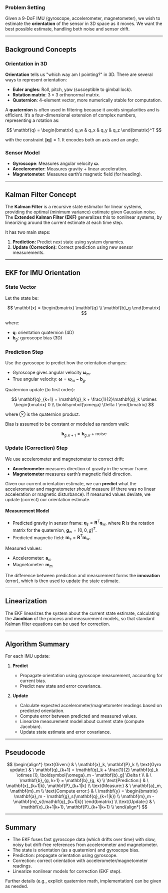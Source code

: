 ### Problem Setting

Given a 9-DoF IMU (gyroscope, accelerometer, magnetometer), we wish to estimate the **orientation** of the sensor in 3D space as it moves. We want the best possible estimate, handling both noise and sensor drift.

---

## **Background Concepts**

### **Orientation in 3D**

**Orientation** tells us "which way am I pointing?" in 3D. There are several ways to represent orientation:

* **Euler angles**: Roll, pitch, yaw (susceptible to gimbal lock).
* **Rotation matrix**: $3 \times 3$ orthonormal matrix.
* **Quaternion**: 4-element vector, more numerically stable for computation.

A **quaternion** is often used in filtering because it avoids singularities and is efficient. It’s a four-dimensional extension of complex numbers, representing a rotation as:

$$
\mathbf{q} = \begin{bmatrix} q_w & q_x & q_y & q_z \end{bmatrix}^T
$$

with the constraint $\lVert \mathbf{q} \rVert = 1$. It encodes both an axis and an angle.

### **Sensor Model**

* **Gyroscope**: Measures angular velocity $\boldsymbol{\omega}$.
* **Accelerometer**: Measures gravity + linear acceleration.
* **Magnetometer**: Measures earth’s magnetic field (for heading).

---

## **Kalman Filter Concept**

The **Kalman Filter** is a recursive state estimator for linear systems, providing the optimal (minimum variance) estimate given Gaussian noise. The **Extended Kalman Filter (EKF)** generalizes this to nonlinear systems, by linearizing around the current estimate at each time step.

It has two main steps:

1. **Prediction:** Predict next state using system dynamics.
2. **Update (Correction):** Correct prediction using new sensor measurements.

---

## **EKF for IMU Orientation**

### **State Vector**

Let the state be:

$$
\mathbf{x} = \begin{bmatrix}
\mathbf{q} \\
\mathbf{b}_g
\end{bmatrix}
$$

where:

* $\mathbf{q}$: orientation quaternion (4D)
* $\mathbf{b}_g$: gyroscope bias (3D)

### **Prediction Step**

Use the gyroscope to predict how the orientation changes:

* Gyroscope gives angular velocity $\boldsymbol{\omega}_m$.
* True angular velocity: $\boldsymbol{\omega} = \boldsymbol{\omega}_m - \mathbf{b}_g$.

Quaternion update (to first order):

$$
\mathbf{q}_{k+1} = \mathbf{q}_k + \frac{1}{2}\mathbf{q}_k \otimes
\begin{bmatrix} 0 \\ \boldsymbol{\omega} \Delta t \end{bmatrix}
$$

where $\otimes$ is the quaternion product.

Bias is assumed to be constant or modeled as random walk:

$$
\mathbf{b}_{g, k+1} = \mathbf{b}_{g, k} + \text{noise}
$$

### **Update (Correction) Step**

We use accelerometer and magnetometer to correct drift:

* **Accelerometer** measures direction of gravity in the sensor frame.
* **Magnetometer** measures earth’s magnetic field direction.

Given our current orientation estimate, we can **predict** what the accelerometer and magnetometer *should* measure (if there was no linear acceleration or magnetic disturbance). If measured values deviate, we update (correct) our orientation estimate.

#### **Measurement Model**

* Predicted gravity in sensor frame: $\mathbf{g}_s = \mathbf{R}^T \mathbf{g}_w$, where $\mathbf{R}$ is the rotation matrix for the quaternion, $\mathbf{g}_w = [0, 0, g]^T$.
* Predicted magnetic field: $\mathbf{m}_s = \mathbf{R}^T \mathbf{m}_w$.

Measured values:

* Accelerometer: $\mathbf{a}_m$
* Magnetometer: $\mathbf{m}_m$

The difference between prediction and measurement forms the **innovation** (error), which is then used to update the state estimate.

---

## **Linearization**

The EKF linearizes the system about the current state estimate, calculating the **Jacobian** of the process and measurement models, so that standard Kalman filter equations can be used for correction.

---

## **Algorithm Summary**

For each IMU update:

1. **Predict**

   * Propagate orientation using gyroscope measurement, accounting for current bias.
   * Predict new state and error covariance.
2. **Update**

   * Calculate expected accelerometer/magnetometer readings based on predicted orientation.
   * Compute error between predicted and measured values.
   * Linearize measurement model about current state (compute Jacobian).
   * Update state estimate and error covariance.

---

## **Pseudocode**

$$
\begin{align*}
\text{Given:} & \ \mathbf{x}_k, \mathbf{P}_k \\
\text{Gyro update:} & \ \mathbf{q}_{k+1} = \mathbf{q}_k + \frac{1}{2} \mathbf{q}_k \otimes [0, \boldsymbol{\omega}_m - \mathbf{b}_g] \Delta t \\
& \ \mathbf{b}_{g, k+1} = \mathbf{b}_{g, k} \\
\text{Prediction:} & \ \mathbf{x}_{k+1|k}, \mathbf{P}_{k+1|k} \\
\text{Measure:} & \ \mathbf{a}_m, \mathbf{m}_m \\
\text{Compute error:} & \ \mathbf{y} = \begin{bmatrix} \mathbf{a}_m - \mathbf{g}_s(\mathbf{q}_{k+1|k}) \\ \mathbf{m}_m - \mathbf{m}_s(\mathbf{q}_{k+1|k}) \end{bmatrix} \\
\text{Update:} & \ \mathbf{x}_{k+1|k+1}, \mathbf{P}_{k+1|k+1} \\
\end{align*}
$$

---

## **Summary**

* The EKF fuses fast gyroscope data (which drifts over time) with slow, noisy but drift-free references from accelerometer and magnetometer.
* The state is orientation (as a quaternion) and gyroscope bias.
* Prediction: propagate orientation using gyroscope.
* Correction: correct orientation with accelerometer/magnetometer readings.
* Linearize nonlinear models for correction (EKF step).

Further details (e.g., explicit quaternion math, implementation) can be given as needed.

